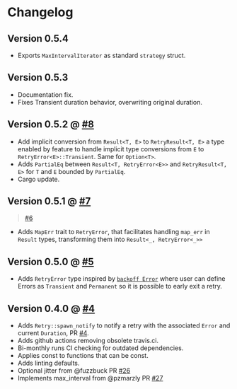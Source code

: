 # Changelog

## Version 0.5.4

- Exports `MaxIntervalIterator` as standard `strategy` struct.

## Version 0.5.3

- Documentation fix.
- Fixes Transient duration behavior, overwriting original duration.


## Version 0.5.2 @ [#8](https://github.com/naomijub/tokio-retry/pull/8)

- Add implicit conversion from `Result<T, E>` to `RetryResult<T, E>` a type enabled by feature to handle implicit type conversions from `E` to `RetryError<E>::Transient`. Same for `Option<T>`.
- Adds `PartialEq` between  `Result<T, RetryError<E>>` and `RetryResult<T, E>` for `T` and `E` bounded by `PartialEq`.
- Cargo update.

## Version 0.5.1 @ [#7](https://github.com/naomijub/tokio-retry/pull/7)
> [#6](https://github.com/naomijub/tokio-retry/pull/6)

- Adds `MapErr` trait to `RetryError`, that facilitates handling `map_err` in `Result` types, transforming them into `Result<_, RetryError<_>>`

## Version 0.5.0 @ [#5](https://github.com/naomijub/tokio-retry/pull/5)

- Adds `RetryError` type inspired by [`backoff Error`](https://docs.rs/backoff/latest/backoff/enum.Error.html) where user can define Errors as `Transient` and `Permanent` so it is possible to early exit a retry. 

## Version 0.4.0 @ [#4](https://github.com/naomijub/tokio-retry/pull/4)

- Adds `Retry::spawn_notify` to notify a retry with the associated `Error` and current `Duration`, PR [#4](https://github.com/naomijub/tokio-retry/pull/4).
- Adds github actions removing obsolete travis.ci.
- Bi-monthly runs CI checking for outdated dependencies.
- Applies const to functions that can be const.
- Adds linting defaults.
- Optional jitter from @fuzzbuck PR [#26](https://github.com/srijs/rust-tokio-retry/pull/26)
- Implements max_interval from @pzmarzly PR [#27](https://github.com/srijs/rust-tokio-retry/pull/27)